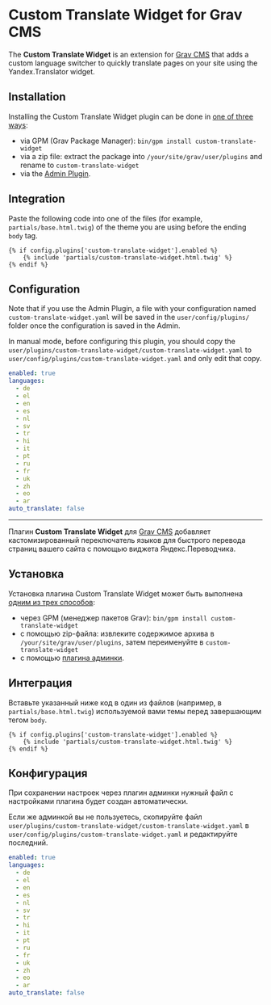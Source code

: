 # Custom Translate Widget for Grav CMS

The **Custom Translate Widget** is an extension for [Grav CMS](https://github.com/getgrav/grav) that adds a custom language switcher to quickly translate pages on your site using the Yandex.Translator widget.

## Installation

Installing the Custom Translate Widget plugin can be done in [one of three ways](https://learn.getgrav.org/17/plugins/plugin-install):

* via GPM (Grav Package Manager): `bin/gpm install custom-translate-widget`
* via a zip file: extract the package into `/your/site/grav/user/plugins` and rename to `custom-translate-widget`
* via the [Admin Plugin](https://github.com/getgrav/grav-plugin-admin).

## Integration

Paste the following code into one of the files (for example, `partials/base.html.twig`) of the theme you are using before the ending `body` tag.

```twig
{% if config.plugins['custom-translate-widget'].enabled %}
    {% include 'partials/custom-translate-widget.html.twig' %}
{% endif %}
```

## Configuration

Note that if you use the Admin Plugin, a file with your configuration named `custom-translate-widget.yaml` will be saved in the `user/config/plugins/` folder once the configuration is saved in the Admin.

In manual mode, before configuring this plugin, you should copy the `user/plugins/custom-translate-widget/custom-translate-widget.yaml` to `user/config/plugins/custom-translate-widget.yaml` and only edit that copy.

```yaml
enabled: true
languages:
  - de
  - el
  - en
  - es
  - nl
  - sv
  - tr
  - hi
  - it
  - pt
  - ru
  - fr
  - uk
  - zh
  - eo
  - ar
auto_translate: false
```

---

Плагин **Custom Translate Widget** для [Grav CMS](https://github.com/getgrav/grav) добавляет кастомизированный переключатель языков для быстрого перевода страниц вашего сайта с помощью виджета Яндекс.Переводчика.

## Установка

Установка плагина Custom Translate Widget может быть выполнена [одним из трех способов](https://grav-docs.ru/plugins/plugin-install/):

* через GPM (менеджер пакетов Grav): `bin/gpm install custom-translate-widget`
* с помощью zip-файла: извлеките содержимое архива в `/your/site/grav/user/plugins`, затем переименуйте в `custom-translate-widget`
* с помощью [плагина админки](https://github.com/getgrav/grav-plugin-admin).

## Интеграция

Вставьте указанный ниже код в один из файлов (например, в `partials/base.html.twig`) используемой вами темы перед завершающим тегом `body`.

```twig
{% if config.plugins['custom-translate-widget'].enabled %}
    {% include 'partials/custom-translate-widget.html.twig' %}
{% endif %}
```

## Конфигурация

При сохранении настроек через плагин админки нужный файл с настройками плагина будет создан автоматически.

Если же админкой вы не пользуетесь, скопируйте файл `user/plugins/custom-translate-widget/custom-translate-widget.yaml` в `user/config/plugins/custom-translate-widget.yaml` и редактируйте последний.

```yaml
enabled: true
languages:
  - de
  - el
  - en
  - es
  - nl
  - sv
  - tr
  - hi
  - it
  - pt
  - ru
  - fr
  - uk
  - zh
  - eo
  - ar
auto_translate: false
```
